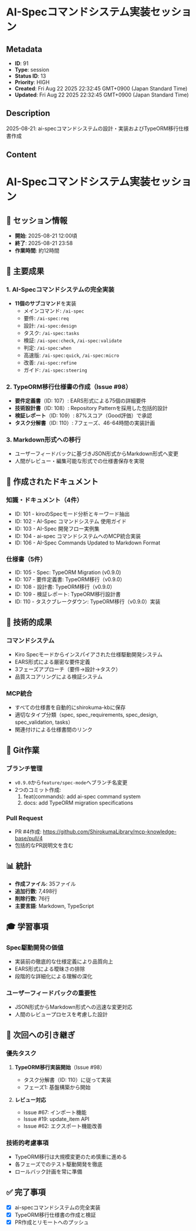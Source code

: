 # AI-Specコマンドシステム実装セッション

## Metadata

- **ID**: 91
- **Type**: session
- **Status ID**: 13
- **Priority**: HIGH
- **Created**: Fri Aug 22 2025 22:32:45 GMT+0900 (Japan Standard Time)
- **Updated**: Fri Aug 22 2025 22:32:45 GMT+0900 (Japan Standard Time)

## Description

2025-08-21: ai-specコマンドシステムの設計・実装およびTypeORM移行仕様書作成

## Content

# AI-Specコマンドシステム実装セッション

## 📅 セッション情報
- **開始**: 2025-08-21 12:00頃
- **終了**: 2025-08-21 23:58
- **作業時間**: 約12時間

## 🎯 主要成果

### 1. AI-Specコマンドシステムの完全実装
- **11個のサブコマンド**を実装
  - メインコマンド: `/ai-spec`
  - 要件: `/ai-spec:req`
  - 設計: `/ai-spec:design`
  - タスク: `/ai-spec:tasks`
  - 検証: `/ai-spec:check`, `/ai-spec:validate`
  - 判定: `/ai-spec:when`
  - 高速版: `/ai-spec:quick`, `/ai-spec:micro`
  - 改善: `/ai-spec:refine`
  - ガイド: `/ai-spec:steering`

### 2. TypeORM移行仕様書の作成（Issue #98）
- **要件定義書**（ID: 107）: EARS形式による75個の詳細要件
- **技術設計書**（ID: 108）: Repository Patternを採用した包括的設計
- **検証レポート**（ID: 109）: 87%スコア（Good評価）で承認
- **タスク分解書**（ID: 110）: 7フェーズ、46-64時間の実装計画

### 3. Markdown形式への移行
- ユーザーフィードバックに基づきJSON形式からMarkdown形式へ変更
- 人間がレビュー・編集可能な形式での仕様書保存を実現

## 📝 作成されたドキュメント

### 知識・ドキュメント（4件）
- ID: 101 - kiroのSpecモード分析とキーワード抽出
- ID: 102 - AI-Spec コマンドシステム 使用ガイド
- ID: 103 - AI-Spec 開発フロー実例集
- ID: 104 - ai-spec コマンドシステムへのMCP統合実装
- ID: 106 - AI-Spec Commands Updated to Markdown Format

### 仕様書（5件）
- ID: 105 - Spec: TypeORM Migration (v0.9.0)
- ID: 107 - 要件定義書: TypeORM移行（v0.9.0）
- ID: 108 - 設計書: TypeORM移行（v0.9.0）
- ID: 109 - 検証レポート: TypeORM移行設計書
- ID: 110 - タスクブレークダウン: TypeORM移行（v0.9.0）実装

## 🔧 技術的成果

### コマンドシステム
- Kiro Specモードからインスパイアされた仕様駆動開発システム
- EARS形式による厳密な要件定義
- 3フェーズアプローチ（要件→設計→タスク）
- 品質スコアリングによる検証システム

### MCP統合
- すべての仕様書を自動的にshirokuma-kbに保存
- 適切なタイプ分類（spec, spec_requirements, spec_design, spec_validation, tasks）
- 関連付けによる仕様書間のリンク

## 🚀 Git作業

### ブランチ管理
- `v0.9.0`から`feature/spec-mode`へブランチ名変更
- 2つのコミット作成:
  1. feat(commands): add ai-spec command system
  2. docs: add TypeORM migration specifications

### Pull Request
- PR #4作成: https://github.com/ShirokumaLibrary/mcp-knowledge-base/pull/4
- 包括的なPR説明文を含む

## 📊 統計
- **作成ファイル**: 35ファイル
- **追加行数**: 7,498行
- **削除行数**: 76行
- **主要言語**: Markdown, TypeScript

## 🎓 学習事項

### Spec駆動開発の価値
- 実装前の徹底的な仕様定義により品質向上
- EARS形式による曖昧さの排除
- 段階的な詳細化による理解の深化

### ユーザーフィードバックの重要性
- JSON形式からMarkdown形式への迅速な変更対応
- 人間のレビュープロセスを考慮した設計

## 🔮 次回への引き継ぎ

### 優先タスク
1. **TypeORM移行実装開始**（Issue #98）
   - タスク分解書（ID: 110）に従って実装
   - フェーズ1: 基盤構築から開始

2. **レビュー対応**
   - Issue #67: インポート機能
   - Issue #19: update_item API
   - Issue #62: エクスポート機能改善

### 技術的考慮事項
- TypeORM移行は大規模変更のため慎重に進める
- 各フェーズでのテスト駆動開発を徹底
- ロールバック計画を常に準備

## ✅ 完了事項
- [x] ai-specコマンドシステムの完全実装
- [x] TypeORM移行仕様書の作成と検証
- [x] PR作成とリモートへのプッシュ
